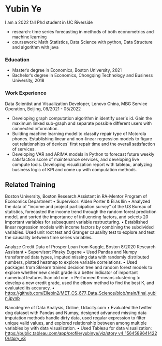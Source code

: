 # Yubin Ye

I am a  2022 fall Phd student in UC Riverside
- research: time series forecasting in methods of both econometrics and machine learning
- coursework: Math Statistics, Data Science with python, Data Structure and algorithm with java

### Education 
- Master’s degree in Economics, Boston University, 2021
- Bachelor’s degree in Economics, Chongqing Technology and Business University, 2018

### Work Experience
Data Scientist and Visualization Developer, Lenovo China, MBG Service Operation, Beijing, 08/2021 - 05/2022
- Developing graph computation algorithm in identify user\`s id. Gain the maximum linked sub-graph and separate possible different users with connected information.
- Building machine learning model to classify repair type of Motorola phones. Establishing linear and non-linear regression models to figure out relationships of devices\` first repair time and the overall satisfaction of services.
- Developing VAR and ARIMA models in Python to forecast future weekly satisfaction score of maintenance services, and developing live compute tools. Developing visualization report with tableau, analyzing business logic of KPI and come up with computation methods.

## Related Training
Boston University, Boston
Research Assistant in RA-Mentor Program of Economics Department
• Supervisor: Alden Porter & Elias llin
• Analyzed the data of "income and project participation survey" of the US Bureau of statistics, forecasted the
income trend through the random forest prediction model, and sorted the importance of influencing factors, and
selects 20 important variables for subsequent variable restructuring.
• Established linear regression models with income factors by combining the subdivided variables. Used unit root
test and Granger causality test to explore and test the causality between time series variables.

Analyze Credit Data of Prosper Loan from Kaggle, Boston 8/2020 Research Assistant
• Supervisor: Pinsky Eugene
• Used Pandas and Numpy transformed data types, imputed missing data with randomly distributed numbers,
plotted heatmap to explore variable correlations.
• Used packages from Sklearn trained decision tree and random forest models to explore whether new credit grade
is a better indicator of important numerical features than old one.
• Performed K-means clustering to develop a new credit grade, used the elbow method to find the best K, and
evaluated its accuracy.
• https://github.com/Ellebin2/MET_CS_677_Data_Science/blob/main/final_yubin.ipynb

Nanodegree of Data Analysis, Online, Udacity.com 
• Evaluated the twitter dog dataset with Pandas and Numpy, designed advanced missing data imputation methods handle dirty data, used regular expression to filter unique valid values, and explored relationship between among multiple variables by with data visualization.
• Used Tableau for data visualization: https://public.tableau.com/app/profile/yubinye/viz/story_v4_15645896414220/story_v3
